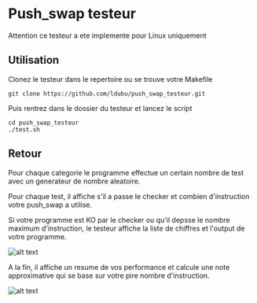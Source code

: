 # Push_swap testeur
Attention ce testeur a ete implemente pour Linux uniquement

## Utilisation
Clonez le testeur dans le repertoire ou se trouve votre Makefile
```Shell
git clone https://github.com/ldubu/push_swap_testeur.git
```
Puis rentrez dans le dossier du testeur et lancez le script
```Shell
cd push_swap_testeur
./test.sh
```
## Retour 
Pour chaque categorie le programme effectue un certain nombre de test avec un generateur de nombre aleatoire.

Pour chaque test, il affiche s'il a passe le checker et combien d'instruction votre push_swap a utilise.

Si votre programme est KO par le checker ou qu'il depsse le nombre maximum d'instruction, le testeur affiche la liste de chiffres et l'output de votre programme.

![alt text](https://github.com/ldubu/push_swap_testeur/blob/main/Screenshot/Screenshot%20from%202022-02-10%2014-28-03.png)

A la fin, il affiche un resume de vos performance et calcule une note approximative qui se base sur votre pire nombre d'instruction.

![alt text](https://github.com/ldubu/push_swap_testeur/blob/main/Screenshot/Screenshot%20from%202022-02-10%2014-27-17.png)  

